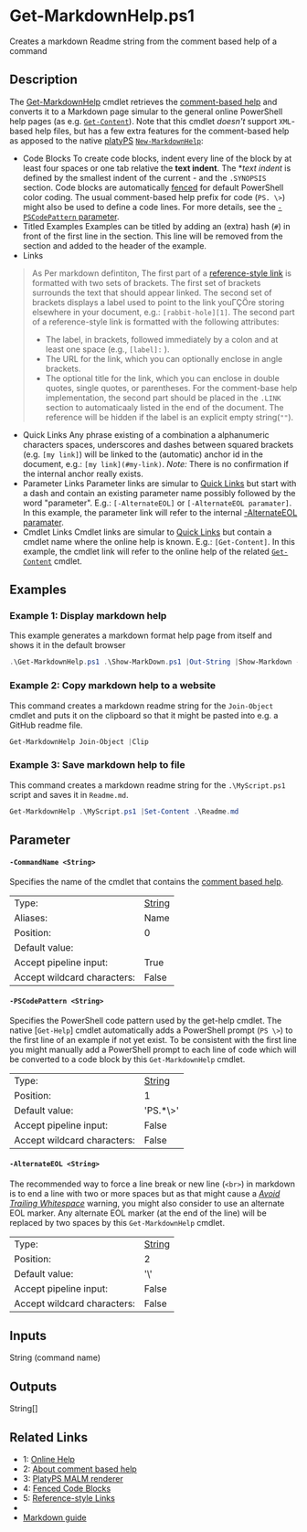 # Get-MarkdownHelp.ps1
Creates a markdown Readme string from the comment based help of a command

## Description








The [Get-MarkdownHelp][1] cmdlet retrieves the [comment-based help][2] and converts it to a Markdown page
simular to the general online PowerShell help pages (as e.g. [`Get-Content`](https://go.microsoft.com/fwlink/?LinkID=2096490)).  Note that this cmdlet *doesn't* support `XML`-based help files, but has a few extra features for the comment-based
help as apposed to the native [platyPS][3] [`New-MarkdownHelp`](https://github.com/PowerShell/platyPS/blob/master/docs/New-MarkdownHelp.md):
* Code Blocks
To create code blocks, indent every line of the block by at least four spaces or one tab relative the **text indent**.
The **text indent* is defined by the smallest indent of the current - and the `.SYNOPSIS` section.
Code blocks are automatically [fenced][4] for default PowerShell color coding.  The usual comment-based help prefix for code (`PS. \>`) might also be used to define a code lines.
For more details, see the [`-PSCodePattern` parameter](#-PSCodePattern).
* Titled Examples
Examples can be titled by adding an (extra) hash (`#`) in front of the first line in the section.
This line will be removed from the section and added to the header of the example.
* Links
> As Per markdown defintiton, The first part of a [reference-style link][5] is formatted with two sets of brackets.
> The first set of brackets surrounds the text that should appear linked. The second set of brackets displays
> a label used to point to the link youΓÇÖre storing elsewhere in your document, e.g.: `[rabbit-hole][1]`.
> The second part of a reference-style link is formatted with the following attributes:
> * The label, in brackets, followed immediately by a colon and at least one space (e.g., `[label]:` ).
> * The URL for the link, which you can optionally enclose in angle brackets.
> * The optional title for the link, which you can enclose in double quotes, single quotes, or parentheses.
For the comment-base help implementation, the second part should be placed in the `.LINK` section to automaticaaly
listed in the end of the document. The reference will be hidden if the label is an explicit empty string(`""`).
* Quick Links
Any phrase existing of a combination a alphanumeric characters spaces, underscores and dashes between squared brackets
(e.g. `[my link]`) will be linked to the (automatic) anchor id in the document, e.g.: `[my link](#my-link)`.
*Note:* There is no confirmation if the internal anchor really exists.
* Parameter Links
Parameter links are simular to [Quick Links](#Quick-Links) but start with a dash and contain an existing parameter name possibly
followed by the word "parameter". E.g.: `[-AlternateEOL]` or `[-AlternateEOL paramater]`.
In this example, the parameter link will refer to the internal [-AlternateEOL paramater](#-AlternateEOL-paramater).
* Cmdlet Links
Cmdlet links are simular to [Quick Links](#Quick-Links) but contain a cmdlet name where the online help is known. E.g.: `[Get-Content]`.
In this example, the cmdlet link will refer to the online help of the related [`Get-Content`](https://go.microsoft.com/fwlink/?LinkID=2096490) cmdlet.

## Examples
### Example 1: Display markdown help
This example generates a markdown format help page from itself and shows it in the default browser

```PowerShell
.\Get-MarkdownHelp.ps1 .\Show-MarkDown.ps1 |Out-String |Show-Markdown -UseBrowser
```
### Example 2: Copy markdown help to a website
This command creates a markdown readme string for the `Join-Object` cmdlet and puts it on the clipboard
so that it might be pasted into e.g. a GitHub readme file.

```PowerShell
Get-MarkdownHelp Join-Object |Clip
```
### Example 3: Save markdown help to file
This command creates a markdown readme string for the `.\MyScript.ps1` script and saves it in `Readme.md`.

```PowerShell
Get-MarkdownHelp .\MyScript.ps1 |Set-Content .\Readme.md
```
## Parameter
#### <a id="-commandname">**`-CommandName <String>`**</a>
Specifies the name of the cmdlet that contains the [comment based help][2].


<table>
<tr><td>Type:</td><td><a href="https://docs.microsoft.com/en-us/dotnet/api/System.String">String</a></td></tr>
<tr><td>Aliases:</td><td>Name</td></tr>
<tr><td>Position:</td><td>0</td></tr>
<tr><td>Default value:</td><td></td></tr>
<tr><td>Accept pipeline input:</td><td>True</td></tr>
<tr><td>Accept wildcard characters:</td><td>False</td></tr>
</table>

#### <a id="-pscodepattern">**`-PSCodePattern <String>`**</a>
Specifies the PowerShell code pattern used by the get-help cmdlet.
The native [`Get-Help`] cmdlet automatically adds a PowerShell prompt (`PS \>`) to the first line of an example if not yet exist.
To be consistent with the first line you might manually add a PowerShell prompt to each line of code which will be converted to
a code block by this `Get-MarkdownHelp` cmdlet.


<table>
<tr><td>Type:</td><td><a href="https://docs.microsoft.com/en-us/dotnet/api/System.String">String</a></td></tr>
<tr><td>Position:</td><td>1</td></tr>
<tr><td>Default value:</td><td>'PS.*\>'</td></tr>
<tr><td>Accept pipeline input:</td><td>False</td></tr>
<tr><td>Accept wildcard characters:</td><td>False</td></tr>
</table>

#### <a id="-alternateeol">**`-AlternateEOL <String>`**</a>
The recommended way to force a line break or new line (`<br>`) in markdown is to end a line with two or more spaces but as that
might cause a _[Avoid Trailing Whitespace][7]_ warning, you might also consider to use an alternate EOL marker.  Any alternate EOL marker (at the end of the line) will be replaced by two spaces by this `Get-MarkdownHelp` cmdlet.


<table>
<tr><td>Type:</td><td><a href="https://docs.microsoft.com/en-us/dotnet/api/System.String">String</a></td></tr>
<tr><td>Position:</td><td>2</td></tr>
<tr><td>Default value:</td><td>'\'</td></tr>
<tr><td>Accept pipeline input:</td><td>False</td></tr>
<tr><td>Accept wildcard characters:</td><td>False</td></tr>
</table>

## Inputs
String (command name)

## Outputs
String[]

## Related Links
* 1: [Online Help][1]
* 2: [About comment based help][2]
* 3: [PlatyPS MALM renderer][3]
* 4: [Fenced Code Blocks][4]
* 5: [Reference-style Links][5]
* [7]: https://learn.microsoft.com/powershell/utility-modules/psscriptanalyzer/rules/avoidtrailingwhitespace ""
* [Markdown guide](https://www.markdownguide.org/basic-syntax/)

[1]: https://github.com/iRon7/Get-MarkdownHelp "Online Help"
[2]: https://learn.microsoft.com/powershell/module/microsoft.powershell.core/about/about_comment_based_help "About comment based help"
[3]: https://github.com/PowerShell/platyPS "PlatyPS MALM renderer"
[4]: https://www.markdownguide.org/extended-syntax/#fenced-code-blocks "Fenced Code Blocks"
[5]: https://www.markdownguide.org/basic-syntax/#reference-style-links "Reference-style Links"
